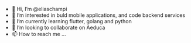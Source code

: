 - 👋 Hi, I’m @eliaschampi
- 👀 I’m interested in buld mobile applications, and code backend services
- 🌱 I’m currently learning flutter, golang and python
- 💞️ I’m looking to collaborate on Aeduca
- 📫 How to reach me ...

<!---
eliaschampi/eliaschampi is a ✨ special ✨ repository because its `README.md` (this file) appears on your GitHub profile.
You can click the Preview link to take a look at your changes.
--->
